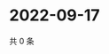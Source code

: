# 2022-09-17

共 0 条

<!-- BEGIN WEIBO -->
<!-- 最后更新时间 Sat Sep 17 2022 15:16:27 GMT+0800 (China Standard Time) -->

<!-- END WEIBO -->
